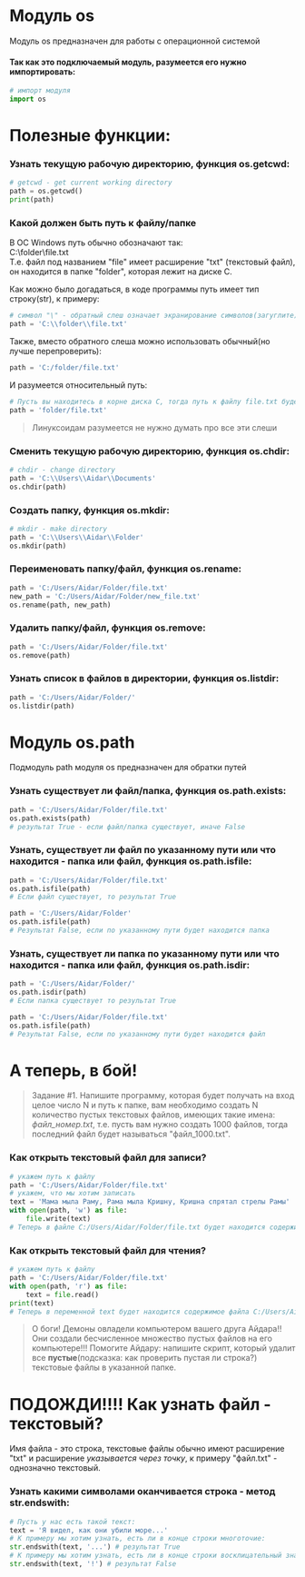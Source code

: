 # Модуль os
Модуль os предназначен для работы с операционной системой  
#### Так как это подключаемый модуль, разумеется его нужно импортировать:
```python
# импорт модуля
import os
```

# Полезные функции:

### Узнать текущую рабочую директорию, функция os.getcwd:
```python
# getcwd - get current working directory
path = os.getcwd() 
print(path)
```

### Какой должен быть путь к файлу/папке

В ОС Windows путь обычно обозначают так:  
C:\folder\file.txt  
Т.е. файл под названием "file" имеет расширение "txt" (текстовый файл),  
он находится в папке "folder", которая лежит на диске C.  

Как можно было догадаться, в коде программы путь имеет тип строку(str), к примеру:  

```python
# символ "\" - обратный слеш означает экранирование символов(загуглите)  
path = 'C:\\folder\\file.txt'
```

Также, вместо обратного слеша можно использовать обычный(но лучше перепроверить):
```python
path = 'C:/folder/file.txt'
```

И разумеется относительный путь:
```python
# Пусть вы находитесь в корне диска C, тогда путь к файлу file.txt будет:
path = 'folder/file.txt'
```
> Линуксоидам разумеется не нужно думать про все эти слеши

### Сменить текущую рабочую директорию, функция os.chdir:
```python
# chdir - change directory
path = 'C:\\Users\\Aidar\\Documents'
os.chdir(path)
```
 
### Создать папку, функция os.mkdir:
```python
# mkdir - make directory  
path = 'C:\\Users\\Aidar\\Folder'
os.mkdir(path)
```

### Переименовать папку/файл, функция os.rename:
```python
path = 'C:/Users/Aidar/Folder/file.txt'
new_path = 'C:/Users/Aidar/Folder/new_file.txt'
os.rename(path, new_path)
```

### Удалить папку/файл, функция os.remove:
```python
path = 'C:/Users/Aidar/Folder/file.txt'
os.remove(path)
```

### Узнать список в файлов в директории, функция os.listdir:
```python
path = 'C:/Users/Aidar/Folder/'
os.listdir(path)
```
# Модуль os.path
Подмодуль path модуля os предназначен для обратки путей

### Узнать существует ли файл/папка, функция os.path.exists:
```python
path = 'C:/Users/Aidar/Folder/file.txt'
os.path.exists(path)
# результат True - если файл/папка существует, иначе False
```

### Узнать, существует ли файл по указанному пути или что находится - папка или файл, функция os.path.isfile:
```python
path = 'C:/Users/Aidar/Folder/file.txt'
os.path.isfile(path)
# Если файл существует, то результат True

path = 'C:/Users/Aidar/Folder'
os.path.isfile(path)
# Результат False, если по указанному пути будет находится папка
```

### Узнать, существует ли папка по указанному пути или что находится - папка или файл, функция os.path.isdir:
```python
path = 'C:/Users/Aidar/Folder/'
os.path.isdir(path)
# Если папка существует то результат True

path = 'C:/Users/Aidar/Folder/file.txt'
os.path.isfile(path)
# Результат False, если по указанному пути будет находится файл
```

# А теперь, в бой!

> Задание #1. Напишите программу, которая будет получать на вход целое число N и путь к папке, вам необходимо создать N количество пустых текстовых файлов, имеющих такие имена:
> *файл_номер.txt*, т.е. пусть вам нужно создать 1000 файлов, тогда  последний файл будет называться "файл_1000.txt".
  
### Как открыть текстовый файл для записи? 
```python
# укажем путь к файлу
path = 'C:/Users/Aidar/Folder/file.txt'
# укажем, что мы хотим записать
text = 'Мама мыла Раму, Рама мыла Кришну, Кришна спрятал стрелы Рамы'
with open(path, 'w') as file:
    file.write(text)
# Теперь в файле C:/Users/Aidar/Folder/file.txt будет находится содержимое переменной text
```

### Как открыть текстовый файл для чтения? 
```python
# укажем путь к файлу
path = 'C:/Users/Aidar/Folder/file.txt'
with open(path, 'r') as file:
    text = file.read()
print(text)
# Теперь в переменной text будет находится содержимое файла C:/Users/Aidar/Folder/file.txt
```
> О боги! Демоны овладели компьютером вашего друга Айдара!! Они создали бесчисленное множество пустых файлов на его компьютере!!! Помогите Айдару: напишите скрипт, 
> который удалит все **пустые**(подсказка: как проверить пустая ли строка?) текстовые файлы в указанной папке.
# ПОДОЖДИ!!!! Как узнать файл - текстовый?
Имя файла - это строка, текстовые файлы обычно имеют расширение "txt" и расширение *указывается через точку*, к примеру "файл.txt" - однозначно текстовый.
### Узнать какими символами оканчивается строка - метод str.endswith:
```python
# Пусть у нас есть такой текст:
text = 'Я видел, как они убили море...'
# К примеру мы хотим узнать, есть ли в конце строки многоточие:
str.endswith(text, '...') # результат True
# К примеру мы хотим узнать, есть ли в конце строки восклицательный знак:
str.endswith(text, '!') # результат False
```
 
